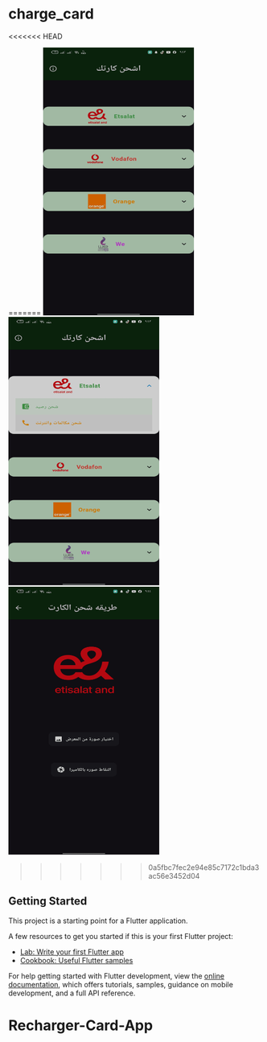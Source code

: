# charge_card

<p>
<<<<<<< HEAD
 
=======
  <img src="screenshots/screenshot1.png" width="300" style="display: inline-block; margin-right: 10px;" />
  <img src="screenshots/screenshot2.png" width="300" style="display: inline-block;" />
   <img src="screenshots/screenshot3.png" width="300" style="display: inline-block;" />
>>>>>>> 0a5fbc7fec2e94e85c7172c1bda3ac56e3452d04
</p>



## Getting Started

This project is a starting point for a Flutter application.

A few resources to get you started if this is your first Flutter project:

- [Lab: Write your first Flutter app](https://docs.flutter.dev/get-started/codelab)
- [Cookbook: Useful Flutter samples](https://docs.flutter.dev/cookbook)

For help getting started with Flutter development, view the
[online documentation](https://docs.flutter.dev/), which offers tutorials,
samples, guidance on mobile development, and a full API reference.
# Recharger-Card-App
